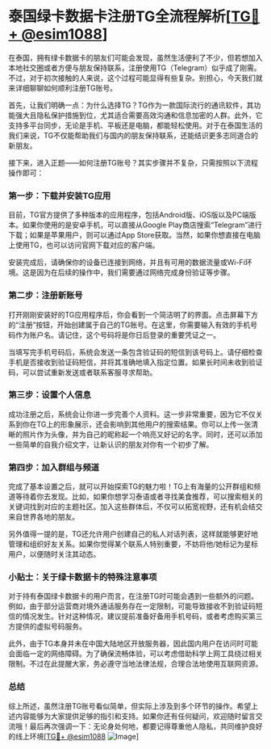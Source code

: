 # 泰国绿卡数据卡注册TG全流程解析[[TG💪+ @esim1088](https://t.me/s/esim1088)]

在泰国，拥有绿卡数据卡的朋友们可能会发现，虽然生活便利了不少，但若想加入本地社交圈或者方便与朋友保持联系，注册使用TG（Telegram）似乎成了刚需。不过，对于初次接触的人来说，这个过程可能显得有些复杂。别担心，今天我们就来详细聊聊如何顺利注册TG账号。

首先，让我们明确一点：为什么选择TG？TG作为一款国际流行的通讯软件，其功能强大且隐私保护措施到位，尤其适合需要高效沟通和信息加密的人群。此外，它支持多平台同步，无论是手机、平板还是电脑，都能轻松使用。对于在泰国生活的我们来说，TG不仅能帮助我们与国内的朋友保持联系，还能结识更多志同道合的新朋友。

接下来，进入正题——如何注册TG账号？其实步骤并不复杂，只需按照以下流程操作即可：

### 第一步：下载并安装TG应用

目前，TG官方提供了多种版本的应用程序，包括Android版、iOS版以及PC端版本。如果你使用的是安卓手机，可以直接从Google Play商店搜索“Telegram”进行下载；如果是苹果用户，则可以通过App Store获取。当然，如果你想直接在电脑上使用TG，也可以访问官网下载对应的客户端。

安装完成后，请确保你的设备已连接到网络，并且有可用的数据流量或Wi-Fi环境。这是因为在后续的操作中，我们需要通过网络完成身份验证等步骤。

### 第二步：注册新账号

打开刚刚安装好的TG应用程序后，你会看到一个简洁明了的界面。点击屏幕下方的“注册”按钮，开始创建属于自己的TG账号。在这里，你需要输入有效的手机号码作为账户名。请记住，这个号码将是你日后登录的重要凭证之一。

当填写完手机号码后，系统会发送一条包含验证码的短信到该号码上。请仔细检查手机是否接收到验证码短信，并将其准确地填入指定位置。如果长时间未收到验证码，可以尝试重新发送或者联系客服寻求帮助。

### 第三步：设置个人信息

成功注册之后，系统会让你进一步完善个人资料。这一步非常重要，因为它不仅关系到你在TG上的形象展示，还会影响到其他用户的搜索结果。你可以上传一张清晰的照片作为头像，并为自己的昵称起一个响亮又好记的名字。同时，还可以添加一些简单的自我介绍文字，让新认识的朋友对你有一个初步了解。

### 第四步：加入群组与频道

完成了基本设置之后，就可以开始探索TG的魅力啦！TG上有海量的公开群组和频道等待着你去发现。比如，如果你想学习泰语或者寻找美食推荐，可以搜索相关的关键词找到对应的主题社区。加入这些群体后，不仅可以拓宽视野，还有机会结交来自世界各地的朋友。

另外值得一提的是，TG还允许用户创建自己的私人对话列表，这样就能够更好地管理和组织好友关系。如果你觉得某个联系人特别重要，不妨将他/她标记为星标用户，以便随时关注其动态。

### 小贴士：关于绿卡数据卡的特殊注意事项

对于持有泰国绿卡数据卡的用户而言，在注册TG时可能会遇到一些额外的问题。例如，由于部分运营商对境外通话服务存在一定限制，可能导致接收不到验证码短信的情况发生。针对这种情况，建议提前准备好备用手机号码，或者考虑购买第三方提供的虚拟号码服务。

此外，由于TG本身并未在中国大陆地区开放服务器，因此国内用户在访问时可能会面临一定的网络障碍。为了确保流畅体验，可以考虑借助科学上网工具绕过相关限制。不过在此提醒大家，务必遵守当地法律法规，合理合法地使用互联网资源。

### 总结

综上所述，虽然注册TG账号看似简单，但实际上涉及到多个环节的操作。希望上述内容能够为大家提供足够的指引和支持。如果你还有任何疑问，欢迎随时留言交流哦！最后再次强调一下：无论身处何地，都要记得尊重他人隐私，共同维护良好的线上环境[[TG💪+ @esim1088](https://t.me/s/esim1088) ![Image](https://i.postimg.cc/4NQfJmqS/Snipaste-2025-05-13-00-14-12.png)]